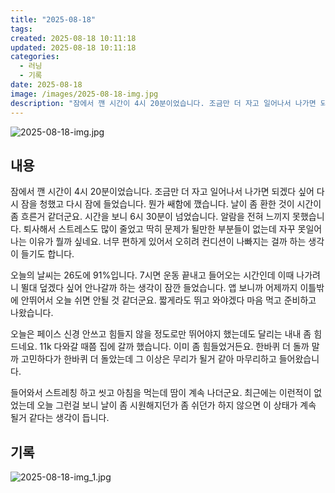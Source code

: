 ```yaml
---
title: "2025-08-18"
tags:
created: 2025-08-18 10:11:18
updated: 2025-08-18 10:11:18
categories:
  - 러닝
  - 기록
date: 2025-08-18
image: /images/2025-08-18-img.jpg
description: "잠에서 깬 시간이 4시 20분이었습니다. 조금만 더 자고 일어나서 나가면 되겠다 싶어 다시 잠을 청했고 다시 잠에 들었습니다. 뭔가 쌔함에 깼습니다. 날이 좀 환한 것이 시간이 좀 흐른거 같더군요. 시간을 보니 6시 30분이 넘었습니다. 알람을 전혀 느끼지 못했습니다. 퇴사해서 스트레스"
---
```


![2025-08-18-img.jpg](/images/2025-08-18-img.jpg)
 
 

## 내용

잠에서 깬 시간이 4시 20분이었습니다. 조금만 더 자고 일어나서 나가면 되겠다 싶어 다시 잠을 청했고 다시 잠에 들었습니다. 뭔가 쌔함에 깼습니다. 날이 좀 환한 것이 시간이 좀 흐른거 같더군요. 시간을 보니 6시 30분이 넘었습니다. 알람을 전혀 느끼지 못했습니다. 퇴사해서 스트레스도 많이 줄었고 딱히 문제가 될만한 부분들이 없는데 자꾸 못일어나는 이유가 뭘까 싶네요. 너무 편하게 있어서 오히려 컨디션이 나빠지는 걸까 하는 생각이 들기도 합니다.

오늘의 날씨는 26도에 91%입니다. 7시면 운동 끝내고 들어오는 시간인데 이때 나가려니 뛸대 덮겠다 싶어 안나갈까 하는 생각이 잠깐 들었습니다. 앱 보니까 어제까지 이틀밖에 안뛰어서 오늘 쉬면 안될 것 같더군요. 짧게라도 뛰고 와야겠다 마음 먹고 준비하고 나왔습니다.

오늘은 페이스 신경 안쓰고 힘들지 않을 정도로만 뛰어야지 했는데도 달리는 내내 좀 힘드네요. 11k 다와갈 때쯤 집에 갈까 했습니다. 이미 좀 힘들었거든요. 한바퀴 더 돌까 말까 고민하다가 한바퀴 더 돌았는데 그 이상은 무리가 될거 같아 마무리하고 들어왔습니다.

들어와서 스트레칭 하고 씻고 아침을 먹는데 땀이 계속 나더군요. 최근에는 이런적이 없었는데 오늘 그런걸 보니 날이 좀 시원해지던가 좀 쉬던가 하지 않으면 이 상태가 계속 될거 같다는 생각이 듭니다.

## 기록

 
 ![2025-08-18-img_1.jpg](/images/2025-08-18-img_1.jpg)
